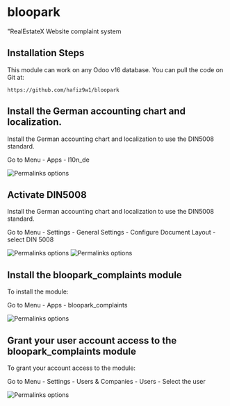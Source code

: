 # bloopark
"RealEstateX Website complaint system

## Installation Steps

This module can work on any Odoo v16 database. You can pull the code on Git at:

```text
https://github.com/hafiz9w1/bloopark
```

## Install the German accounting chart and localization.

Install the German accounting chart and localization to use the DIN5008 standard.

Go to Menu - Apps - l10n_de

![Permalinks options](_media/germany_accounting.png)


## Activate DIN5008

Install the German accounting chart and localization to use the DIN5008 standard.

Go to Menu - Settings - General Settings - Configure Document Layout - select DIN 5008

![Permalinks options](_media/document_layout.png)
![Permalinks options](_media/layout_select.png)

## Install the bloopark_complaints module

To install the module:

Go to Menu - Apps - bloopark_complaints

![Permalinks options](_media/bloopark_complaints_module.png)

## Grant your user account access to the bloopark_complaints module

To grant your account access to the module:

Go to Menu - Settings - Users & Companies - Users - Select the user

![Permalinks options](_media/complaint_access.png)